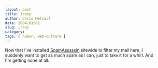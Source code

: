 ```yaml
---
layout: post
title: Irony.
author: Chris Metcalf
date: 2004/03/02
slug: irony
category: 
tags: [ humor, web-culture ]
---
```


Now that I've installed <a href="http://www.spamassassin.org/">SpamAssassin</a> sitewide to filter my mail here, I suddenly want to get as much spam as I can, just to take it for a whirl.
And I'm getting none at all.
